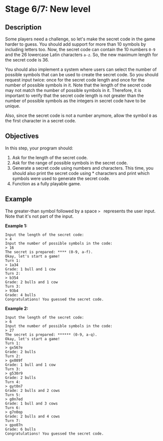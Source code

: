 # Stage 6/7: New level

## Description
Some players need a challenge, so let's make the secret code in the game harder to guess. You should add support for more than 10 symbols by including letters too. Now, the secret code can contain the 10 numbers `0-9` and the 26 lowercase Latin characters `a-z`. So, the new maximum length for the secret code is 36.

You should also implement a system where users can select the number of possible symbols that can be used to create the secret code. So you should request input twice: once for the secret code length and once for the number of possible symbols in it. Note that the length of the secret code may not match the number of possible symbols in it. Therefore, it is important to verify that the secret code length is not greater than the number of possible symbols as the integers in secret code have to be unique.

Also, since the secret code is not a number anymore, allow the symbol `0` as the first character in a secret code.

## Objectives
In this step, your program should:

1. Ask for the length of the secret code.
2. Ask for the range of possible symbols in the secret code.
3. Generate a secret code using numbers and characters. This time, you should also print the secret code using * characters and print which symbols were used to generate the secret code.
4. Function as a fully playable game.

## Example
The greater-than symbol followed by a space `> ` represents the user input. Note that it's not part of the input.

**Example 1:**
```text
Input the length of the secret code:
> 4
Input the number of possible symbols in the code:
> 16
The secret is prepared: **** (0-9, a-f).
Okay, let's start a game!
Turn 1:
> 1a34
Grade: 1 bull and 1 cow
Turn 2:
> b354
Grade: 2 bulls and 1 cow
Turn 3:
> 93b4
Grade: 4 bulls
Congratulations! You guessed the secret code.
```
**Example 2:**
```text
Input the length of the secret code:
> 6
Input the number of possible symbols in the code:
> 27
The secret is prepared: ****** (0-9, a-q).
Okay, let's start a game!
Turn 1:
> gx567e
Grade: 2 bulls
Turn 2:
> gx089f
Grade: 1 bull and 1 cow
Turn 3:
> g530r9
Grade: 2 bulls
Turn 4:
> gyt0n7
Grade: 2 bulls and 2 cows
Turn 5:
> g0n7ed
Grade: 1 bull and 3 cows
Turn 6:
> g7n0op
Grade: 2 bulls and 4 cows
Turn 7:
> gpo07n
Grade: 6 bulls
Congratulations! You guessed the secret code.
```